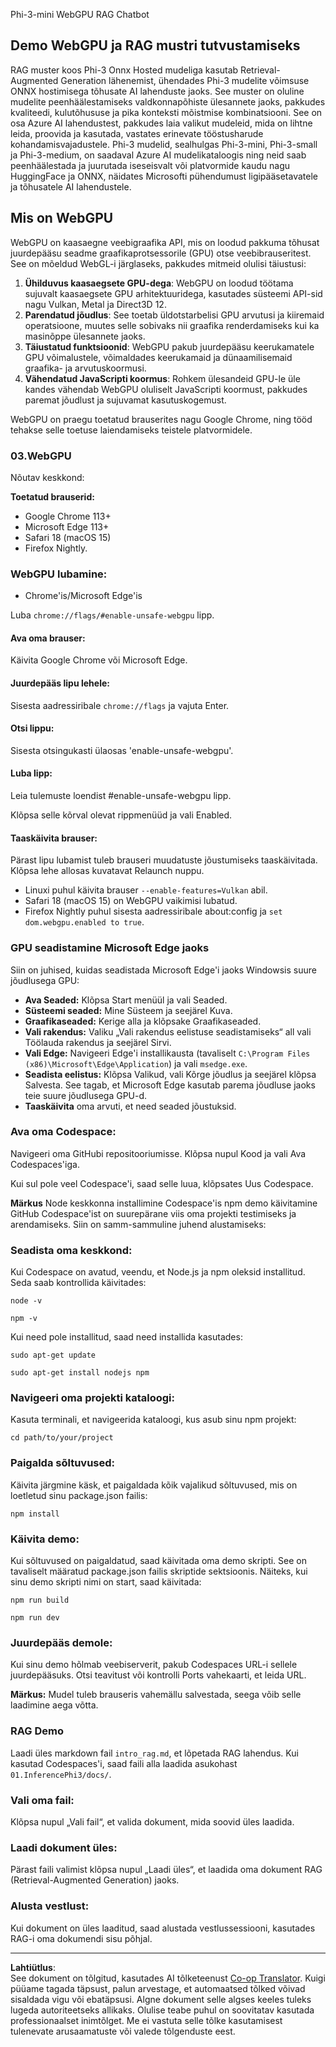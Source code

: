 <!--
CO_OP_TRANSLATOR_METADATA:
{
  "original_hash": "4aac6b8a5dcbbe9a32b47be30340cac2",
  "translation_date": "2025-10-11T11:33:06+00:00",
  "source_file": "code/08.RAG/rag_webgpu_chat/README.md",
  "language_code": "et"
}
-->
Phi-3-mini WebGPU RAG Chatbot

## Demo WebGPU ja RAG mustri tutvustamiseks
RAG muster koos Phi-3 Onnx Hosted mudeliga kasutab Retrieval-Augmented Generation lähenemist, ühendades Phi-3 mudelite võimsuse ONNX hostimisega tõhusate AI lahenduste jaoks. See muster on oluline mudelite peenhäälestamiseks valdkonnapõhiste ülesannete jaoks, pakkudes kvaliteedi, kulutõhususe ja pika konteksti mõistmise kombinatsiooni. See on osa Azure AI lahendustest, pakkudes laia valikut mudeleid, mida on lihtne leida, proovida ja kasutada, vastates erinevate tööstusharude kohandamisvajadustele. Phi-3 mudelid, sealhulgas Phi-3-mini, Phi-3-small ja Phi-3-medium, on saadaval Azure AI mudelikataloogis ning neid saab peenhäälestada ja juurutada iseseisvalt või platvormide kaudu nagu HuggingFace ja ONNX, näidates Microsofti pühendumust ligipääsetavatele ja tõhusatele AI lahendustele.

## Mis on WebGPU
WebGPU on kaasaegne veebigraafika API, mis on loodud pakkuma tõhusat juurdepääsu seadme graafikaprotsessorile (GPU) otse veebibrauseritest. See on mõeldud WebGL-i järglaseks, pakkudes mitmeid olulisi täiustusi:

1. **Ühilduvus kaasaegsete GPU-dega**: WebGPU on loodud töötama sujuvalt kaasaegsete GPU arhitektuuridega, kasutades süsteemi API-sid nagu Vulkan, Metal ja Direct3D 12.
2. **Parendatud jõudlus**: See toetab üldotstarbelisi GPU arvutusi ja kiiremaid operatsioone, muutes selle sobivaks nii graafika renderdamiseks kui ka masinõppe ülesannete jaoks.
3. **Täiustatud funktsioonid**: WebGPU pakub juurdepääsu keerukamatele GPU võimalustele, võimaldades keerukamaid ja dünaamilisemaid graafika- ja arvutuskoormusi.
4. **Vähendatud JavaScripti koormus**: Rohkem ülesandeid GPU-le üle kandes vähendab WebGPU oluliselt JavaScripti koormust, pakkudes paremat jõudlust ja sujuvamat kasutuskogemust.

WebGPU on praegu toetatud brauserites nagu Google Chrome, ning tööd tehakse selle toetuse laiendamiseks teistele platvormidele.

### 03.WebGPU
Nõutav keskkond:

**Toetatud brauserid:** 
- Google Chrome 113+
- Microsoft Edge 113+
- Safari 18 (macOS 15)
- Firefox Nightly.

### WebGPU lubamine:

- Chrome'is/Microsoft Edge'is 

Luba `chrome://flags/#enable-unsafe-webgpu` lipp.

#### Ava oma brauser:
Käivita Google Chrome või Microsoft Edge.

#### Juurdepääs lipu lehele:
Sisesta aadressiribale `chrome://flags` ja vajuta Enter.

#### Otsi lippu:
Sisesta otsingukasti ülaosas 'enable-unsafe-webgpu'.

#### Luba lipp:
Leia tulemuste loendist #enable-unsafe-webgpu lipp.

Klõpsa selle kõrval olevat rippmenüüd ja vali Enabled.

#### Taaskäivita brauser:

Pärast lipu lubamist tuleb brauseri muudatuste jõustumiseks taaskäivitada. Klõpsa lehe allosas kuvatavat Relaunch nuppu.

- Linuxi puhul käivita brauser `--enable-features=Vulkan` abil.
- Safari 18 (macOS 15) on WebGPU vaikimisi lubatud.
- Firefox Nightly puhul sisesta aadressiribale about:config ja `set dom.webgpu.enabled to true`.

### GPU seadistamine Microsoft Edge jaoks 

Siin on juhised, kuidas seadistada Microsoft Edge'i jaoks Windowsis suure jõudlusega GPU:

- **Ava Seaded:** Klõpsa Start menüül ja vali Seaded.
- **Süsteemi seaded:** Mine Süsteem ja seejärel Kuva.
- **Graafikaseaded:** Kerige alla ja klõpsake Graafikaseaded.
- **Vali rakendus:** Valiku „Vali rakendus eelistuse seadistamiseks“ all vali Töölauda rakendus ja seejärel Sirvi.
- **Vali Edge:** Navigeeri Edge'i installikausta (tavaliselt `C:\Program Files (x86)\Microsoft\Edge\Application`) ja vali `msedge.exe`.
- **Seadista eelistus:** Klõpsa Valikud, vali Kõrge jõudlus ja seejärel klõpsa Salvesta.
See tagab, et Microsoft Edge kasutab parema jõudluse jaoks teie suure jõudlusega GPU-d. 
- **Taaskäivita** oma arvuti, et need seaded jõustuksid.

### Ava oma Codespace:
Navigeeri oma GitHubi repositooriumisse.
Klõpsa nupul Kood ja vali Ava Codespaces'iga.

Kui sul pole veel Codespace'i, saad selle luua, klõpsates Uus Codespace.

**Märkus** Node keskkonna installimine Codespace'is
npm demo käivitamine GitHub Codespace'ist on suurepärane viis oma projekti testimiseks ja arendamiseks. Siin on samm-sammuline juhend alustamiseks:

### Seadista oma keskkond:
Kui Codespace on avatud, veendu, et Node.js ja npm oleksid installitud. Seda saab kontrollida käivitades:
```
node -v
```
```
npm -v
```

Kui need pole installitud, saad need installida kasutades:
```
sudo apt-get update
```
```
sudo apt-get install nodejs npm
```

### Navigeeri oma projekti kataloogi:
Kasuta terminali, et navigeerida kataloogi, kus asub sinu npm projekt:
```
cd path/to/your/project
```

### Paigalda sõltuvused:
Käivita järgmine käsk, et paigaldada kõik vajalikud sõltuvused, mis on loetletud sinu package.json failis:

```
npm install
```

### Käivita demo:
Kui sõltuvused on paigaldatud, saad käivitada oma demo skripti. See on tavaliselt määratud package.json failis skriptide sektsioonis. Näiteks, kui sinu demo skripti nimi on start, saad käivitada:

```
npm run build
```
```
npm run dev
```

### Juurdepääs demole:
Kui sinu demo hõlmab veebiserverit, pakub Codespaces URL-i sellele juurdepääsuks. Otsi teavitust või kontrolli Ports vahekaarti, et leida URL.

**Märkus:** Mudel tuleb brauseris vahemällu salvestada, seega võib selle laadimine aega võtta.

### RAG Demo
Laadi üles markdown fail `intro_rag.md`, et lõpetada RAG lahendus. Kui kasutad Codespaces'i, saad faili alla laadida asukohast `01.InferencePhi3/docs/`.

### Vali oma fail:
Klõpsa nupul „Vali fail“, et valida dokument, mida soovid üles laadida.

### Laadi dokument üles:
Pärast faili valimist klõpsa nupul „Laadi üles“, et laadida oma dokument RAG (Retrieval-Augmented Generation) jaoks.

### Alusta vestlust:
Kui dokument on üles laaditud, saad alustada vestlussessiooni, kasutades RAG-i oma dokumendi sisu põhjal.

---

**Lahtiütlus**:  
See dokument on tõlgitud, kasutades AI tõlketeenust [Co-op Translator](https://github.com/Azure/co-op-translator). Kuigi püüame tagada täpsust, palun arvestage, et automaatsed tõlked võivad sisaldada vigu või ebatäpsusi. Algne dokument selle algses keeles tuleks lugeda autoriteetseks allikaks. Olulise teabe puhul on soovitatav kasutada professionaalset inimtõlget. Me ei vastuta selle tõlke kasutamisest tulenevate arusaamatuste või valede tõlgenduste eest.
